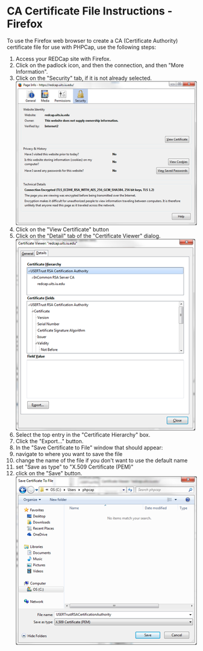 CA Certificate File Instructions - Firefox
==============================================

To use the Firefox web browser to create a CA (Certificate Authority) certificate file for use with PHPCap, use the following steps:

1. Access your REDCap site with Firefox.
2. Click on the padlock icon, and then the connection, and then "More Information".
3. Click on the "Security" tab, if it is not already selected.  
    ![Page Information](page-info-security.png)  
4. Click on the "View Certificate" button
5. Click on the "Detail" tab of the "Certificate Viewer" dialog.  
    ![Certificate Viewer](certificate-viewer.png)  
6. Select the top entry in the "Certificate Hierarchy" box.
7. Click the "Export..." button.
8. In the "Save Certificate to File" window that should appear:
  1. navigate to where you want to save the file
  2. change the name of the file if you don't want to use the default name
  3. set "Save as type" to "X.509 Certificate (PEM)"
  4. click on the "Save" button.  
    ![Certificate Viewer](save-certificate-to-file.png)   